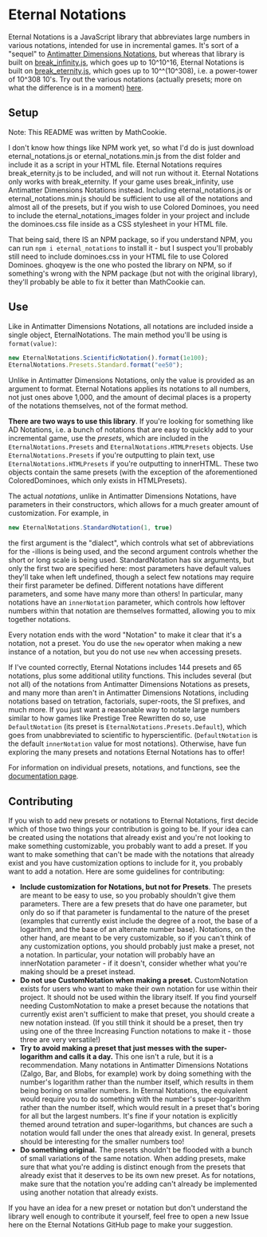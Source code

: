 # Eternal Notations

Eternal Notations is a JavaScript library that abbreviates large numbers in various notations, intended for use in incremental games. It's sort of a "sequel" to [Antimatter Dimensions Notations](https://github.com/antimatter-dimensions/notations/tree/master), but whereas that library is built on [break_infinity.js](https://github.com/Patashu/break_infinity.js), which goes up to 10^10^16, Eternal Notations is built on [break_eternity.js](https://github.com/Patashu/break_eternity.js), which goes up to 10^^(10^308), i.e. a power-tower of 10^308 10's. Try out the various notations (actually presets; more on what the difference is in a moment) [here](https://mathcookie17.github.io/Eternal-Notations).

## Setup

Note: This README was written by MathCookie.

I don't know how things like NPM work yet, so what I'd do is just download eternal_notations.js or eternal_notations.min.js from the dist folder and include it as a script in your HTML file. Eternal Notations requires break_eternity.js to be included, and will not run without it. Eternal Notations only works with break_eternity. If your game uses break_infinity, use Antimatter Dimensions Notations instead. Including eternal_notations.js or eternal_notations.min.js should be sufficient to use all of the notations and almost all of the presets, but if you wish to use Colored Dominoes, you need to include the eternal_notations_images folder in your project and include the dominoes.css file inside as a CSS stylesheet in your HTML file.

That being said, there IS an NPM package, so if you understand NPM, you can run ```npm i eternal_notations``` to install it - but I suspect you'll probably still need to include dominoes.css in your HTML file to use Colored Dominoes. ghoqyew is the one who posted the library on NPM, so if something's wrong with the NPM package (but not with the original library), they'll probably be able to fix it better than MathCookie can.

## Use

Like in Antimatter Dimensions Notations, all notations are included inside a single object, EternalNotations. The main method you'll be using is ```format(value)```:

```js
new EternalNotations.ScientificNotation().format(1e100);
EternalNotations.Presets.Standard.format("ee50");
```

Unlike in Antimatter Dimensions Notations, only the value is provided as an argument to format. Eternal Notations applies its notations to all numbers, not just ones above 1,000, and the amount of decimal places is a property of the notations themselves, not of the format method.

**There are two ways to use this library**. If you're looking for something like AD Notations, i.e. a bunch of notations that are easy to quickly add to your incremental game, use the *presets*, which are included in the ```EternalNotations.Presets``` and ```EternalNotations.HTMLPresets``` objects. Use ```EternalNotations.Presets``` if you're outputting to plain text, use ```EternalNotations.HTMLPresets``` if you're outputting to innerHTML. These two objects contain the same presets (with the exception of the aforementioned ColoredDominoes, which only exists in HTMLPresets).

The actual *notations*, unlike in Antimatter Dimensions Notations, have parameters in their constructors, which allows for a much greater amount of customization. For example, in

```js
new EternalNotations.StandardNotation(1, true)
```

the first argument is the "dialect", which controls what set of abbreviations for the -illions is being used, and the second argument controls whether the short or long scale is being used. StandardNotation has six arguments, but only the first two are specified here: most parameters have default values they'll take when left undefined, though a select few notations may require their first parameter be defined. Different notations have different parameters, and some have many more than others! In particular, many notations have an ```innerNotation``` parameter, which controls how leftover numbers within that notation are themselves formatted, allowing you to mix together notations.

Every notation ends with the word "Notation" to make it clear that it's a notation, not a preset. You do use the ```new``` operator when making a new instance of a notation, but you do not use ```new``` when accessing presets.

If I've counted correctly, Eternal Notations includes 144 presets and 65 notations, plus some additional utility functions. This includes several (but not all) of the notations from Antimatter Dimensions Notations as presets, and many more than aren't in Antimatter Dimensions Notations, including notations based on tetration, factorials, super-roots, the SI prefixes, and much more. If you just want a reasonable way to notate large numbers similar to how games like Prestige Tree Rewritten do so, use ```DefaultNotation``` (its preset is ```EternalNotations.Presets.Default```), which goes from unabbreviated to scientific to hyperscientific. (```DefaultNotation``` is the default ```innerNotation``` value for most notations). Otherwise, have fun exploring the many presets and notations Eternal Notations has to offer!

For information on individual presets, notations, and functions, see the [documentation page](https://mathcookie17.github.io/Eternal-Notations/documentation).

## Contributing

If you wish to add new presets or notations to Eternal Notations, first decide which of those two things your contribution is going to be. If your idea can be created using the notations that already exist and you're not looking to make something customizable, you probably want to add a preset. If you want to make something that can't be made with the notations that already exist and you have customization options to include for it, you probably want to add a notation. Here are some guidelines for contributing:

* **Include customization for Notations, but not for Presets**. The presets are meant to be easy to use, so you probably shouldn't give them parameters. There are a few presets that do have one parameter, but only do so if that parameter is fundamental to the nature of the preset (examples that currently exist include the degree of a root, the base of a logarithm, and the base of an alternate number base). Notations, on the other hand, are meant to be very customizable, so if you can't think of any customization options, you should probably just make a preset, not a notation. In particular, your notation will probably have an innerNotation parameter - if it doesn't, consider whether what you're making should be a preset instead.
* **Do not use CustomNotation when making a preset.** CustomNotation exists for users who want to make their own notation for use within their project. It should not be used within the library itself. If you find yourself needing CustomNotation to make a preset because the notations that currently exist aren't sufficient to make that preset, you should create a new notation instead.
(If you still think it should be a preset, then try using one of the three Increasing Function notations to make it - those three
are very versatile!)
* **Try to avoid making a preset that just messes with the super-logarithm and calls it a day.** This one isn't a rule, but it is a recommendation. Many notations in Antimatter Dimensions Notations (Zalgo, Bar, and Blobs, for example) work by doing something with the number's logarithm rather than the number itself, which results in them being boring on smaller numbers. In Eternal Notations, the equivalent would require you to do something with the number's super-logarithm rather than the number itself, which would result in a preset that's boring for all but the largest numbers. It's fine if your notation is explicitly themed around tetration and super-logarithms, but chances are such a notation would fall under the ones that already exist. In general, presets should be interesting for the smaller numbers too!
* **Do something original.** The presets shouldn't be flooded with a bunch of small variations of the same notation. When adding presets, make sure that what you're adding is distinct enough from the presets that already exist that it deserves to be its own new preset. As for notations, make sure that the notation you're adding can't already be implemented using another notation that already exists.

If you have an idea for a new preset or notation but don't understand the library well enough to contribute it yourself, feel free to open a new Issue here on the Eternal Notations GitHub page to make your suggestion.